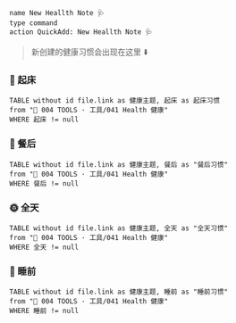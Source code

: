 
```button
name New Heallth Note 🩺
type command
action QuickAdd: New Heallth Note 🩺
```

> 新创建的健康习惯会出现在这里 ⬇️

### 🌅 起床
```dataview
TABLE without id file.link as 健康主题, 起床 as 起床习惯
from "🔨 004 TOOLS · 工具/041 Health 健康"
WHERE 起床 != null
```
### 🍴 餐后
```dataview
TABLE without id file.link as 健康主题, 餐后 as "餐后习惯"
from "🔨 004 TOOLS · 工具/041 Health 健康"
WHERE 餐后 != null
```
### 🌞 全天
```dataview
TABLE without id file.link as 健康主题, 全天 as "全天习惯"
from "🔨 004 TOOLS · 工具/041 Health 健康"
WHERE 全天 != null
```
### 🛌 睡前

```dataview
TABLE without id file.link as 健康主题, 睡前 as "睡前习惯"
from "🔨 004 TOOLS · 工具/041 Health 健康"
WHERE 睡前 != null
```